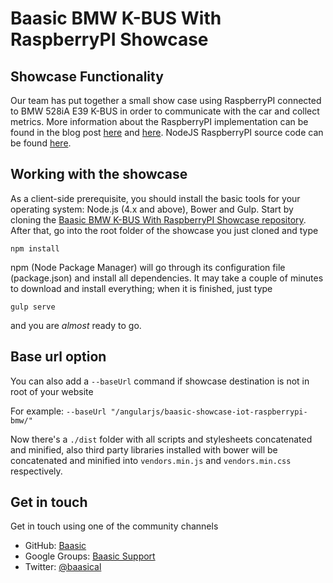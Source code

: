 Baasic BMW K-BUS With RaspberryPI Showcase
============

## Showcase Functionality

Our team has put together a small show case using RaspberryPI connected to BMW 528iA E39 K-BUS in order to communicate with the car and collect metrics.
More information about the RaspberryPI implementation can be found in the blog post [here](http://mono.software/2016/12/01/hacking-bmw-i-bus-with-raspberry-pi/) and [here](http://mono.software/2017/06/12/hacking-bmw-k-bus-with-raspberry-pi/). NodeJS RaspberryPI source code can be found [here](https://github.com/Baasic/baasic-demo-nodejs-raspberrypi-bmw).

## Working with the showcase
 
As a client-side prerequisite, you should install the basic tools for your operating system: Node.js (4.x and above), Bower and Gulp. Start by cloning the [Baasic BMW K-BUS With RaspberryPI Showcase repository](https://github.com/Baasic/baasic-showcase-iot-raspberrypi-bmw/). After that, go into the root folder of the showcase you just cloned and type

    npm install
    
npm (Node Package Manager) will go through its configuration file (package.json) and install all dependencies. It may take a couple of minutes to download and install everything; when it is finished, just type

    gulp serve
   

and you are *almost* ready to go. 

## Base url option

You can also add a `--baseUrl` command if showcase destination is not in root of your website 

For example:
`--baseUrl "/angularjs/baasic-showcase-iot-raspberrypi-bmw/"`

Now there's a `./dist` folder with all scripts and stylesheets concatenated and minified, also third party libraries installed with bower will be concatenated and minified into `vendors.min.js` and `vendors.min.css` respectively.

## Get in touch

Get in touch using one of the community channels 

* GitHub: [Baasic](https://github.com/Baasic)
* Google Groups: [Baasic Support](https://groups.google.com/forum/#!forum/baasic-baas)
* Twitter: [@baasical](https://twitter.com/baasical)




